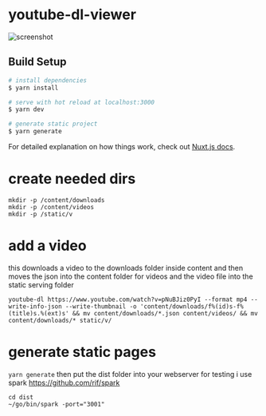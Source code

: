 # youtube-dl-viewer

![screenshot](https://github.com/wlard/youtube-dl-viewer/blob/master/screenshots/01.png?raw=true)

## Build Setup

```bash
# install dependencies
$ yarn install

# serve with hot reload at localhost:3000
$ yarn dev

# generate static project
$ yarn generate
```

For detailed explanation on how things work, check out [Nuxt.js docs](https://nuxtjs.org).



# create needed dirs
```
mkdir -p /content/downloads
mkdir -p /content/videos
mkdir -p /static/v
```
# add a video
this downloads a video to the downloads folder inside content and then moves the json into the content folder for videos and the video file into the static serving folder
```
youtube-dl https://www.youtube.com/watch?v=pNuBJiz0PyI --format mp4 --write-info-json --write-thumbnail -o 'content/downloads/f%(id)s-f%(title)s.%(ext)s' && mv content/downloads/*.json content/videos/ && mv content/downloads/* static/v/
```

# generate static pages
`yarn generate`
then put the dist folder into your webserver 
for testing i use spark https://github.com/rif/spark
```
cd dist
~/go/bin/spark -port="3001"
```